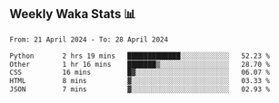 ## Weekly Waka Stats 📊
<!--START_SECTION:waka-->

```txt
From: 21 April 2024 - To: 28 April 2024

Python       2 hrs 19 mins   █████████████░░░░░░░░░░░░   52.23 %
Other        1 hr 16 mins    ███████▒░░░░░░░░░░░░░░░░░   28.70 %
CSS          16 mins         █▓░░░░░░░░░░░░░░░░░░░░░░░   06.07 %
HTML         8 mins          ▓░░░░░░░░░░░░░░░░░░░░░░░░   03.33 %
JSON         7 mins          ▓░░░░░░░░░░░░░░░░░░░░░░░░   02.93 %
```

<!--END_SECTION:waka-->

<!--

Here are some ideas to get you started:

- 🔭 I’m currently working on (way to add branches committed on)
- 🌱 I’m currently learning Web Frameworks and Machine Learning! (Lisp, JS (react & angular), Python, and __)
- 💬 Ask me about ...
- 📫 How to reach me: 
- 😄 Pronouns: He/Him/His
- ⚡ Fun fact: ...

that-recsys-lab
-->
